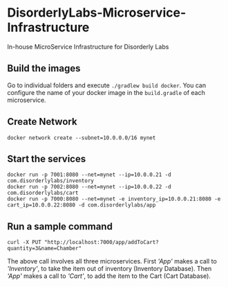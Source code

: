 # DisorderlyLabs-Microservice-Infrastructure
In-house MicroService Infrastructure for Disorderly Labs

## Build the images
Go to individual folders and execute `./gradlew build docker`. You can configure the name of your docker image in the `build.gradle` of each microservice.

## Create Network
`docker network create --subnet=10.0.0.0/16 mynet`

## Start the services
```
docker run -p 7001:8080 --net=mynet --ip=10.0.0.21 -d com.disorderlylabs/inventory
docker run -p 7002:8080 --net=mynet --ip=10.0.0.22 -d com.disorderlylabs/cart
docker run -p 7000:8080 --net=mynet -e inventory_ip=10.0.0.21:8080 -e cart_ip=10.0.0.22:8080 -d com.disorderlylabs/app
```

## Run a sample command
`curl -X PUT "http://localhost:7000/app/addToCart?quantity=3&name=Chamber"`

The above call involves all three microservices. First _'App'_ makes a call to _'Inventory'_, to take the item out of inventory (Inventory Database). Then _'App'_ makes a call to _'Cart'_, to add the item to the Cart (Cart Database).         

